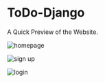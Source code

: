 # ToDo-Django

A Quick Preview of the Website.

![homepage](https://user-images.githubusercontent.com/71933842/103739213-4eb8b900-501b-11eb-9d85-d91a612bf7e2.PNG)

![sign up](https://user-images.githubusercontent.com/71933842/103739365-89225600-501b-11eb-8fc5-ca1b885c2e56.PNG)

![login](https://user-images.githubusercontent.com/71933842/103739368-8aec1980-501b-11eb-8628-3eb92375d369.PNG)
